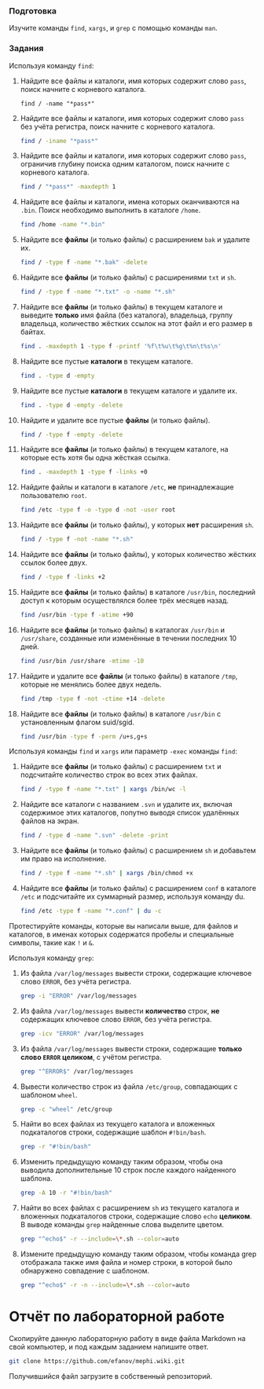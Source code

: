 ### Подготовка

Изучите команды `find`, `xargs`, и `grep` с помощью команды `man`.

### Задания

Используя команду `find`:

1. Найдите все файлы и каталоги, имя которых содержит слово `pass`, поиск начните с корневого каталога.
    ```
    find / -name "*pass*"
    ```
1. Найдите все файлы и каталоги, имя которых содержит слово `pass` без учёта регистра, поиск начните с корневого каталога.
    ```sh
    find / -iname "*pass*"
    ```
1. Найдите все файлы и каталоги, имя которых содержит слово `pass`, ограничив глубину поиска одним каталогом, поиск начните с корневого каталога.
    ```sh
    find / "*pass*" -maxdepth 1
    ```
1. Найдите все файлы и каталоги, имена которых оканчиваются на `.bin`. Поиск необходимо выполнить в каталоге `/home`.
    ```sh
    find /home -name "*.bin"
    ```
1. Найдите все **файлы** (и только файлы) с расширением `bak` и удалите их.
    ```sh
    find / -type f -name "*.bak" -delete
    ```
1. Найдите все **файлы** (и только файлы) с расширениями `txt` и `sh`.
    ```sh
    find / -type f -name "*.txt" -o -name "*.sh"
    ```
1. Найдите все **файлы** (и только файлы) в текущем каталоге и выведите **только** имя файла (без каталога), владельца, группу владельца, количество жёстких ссылок на этот файл и его размер в байтах.
    ```sh
    find . -maxdepth 1 -type f -printf '%f\t%u\t%g\t%n\t%s\n'
    ```
1. Найдите все пустые **каталоги** в текущем каталоге.
    ```sh
    find . -type d -empty
    ```
1. Найдите все пустые **каталоги** в текущем каталоге и удалите их.
    ```sh
    find . -type d -empty -delete
    ```
1. Найдите и удалите все пустые **файлы** (и только файлы).
    ```sh
    find / -type f -empty -delete
    ```
1. Найдите все **файлы** (и только файлы) в текущем каталоге, на которые есть хотя бы одна жёсткая ссылка.
    ```sh
    find . -maxdepth 1 -type f -links +0
    ```
1. Найдите файлы и каталоги в каталоге `/etc`, **не** принадлежащие пользователю `root`.
    ```sh
    find /etc -type f -o -type d -not -user root
    ```
1. Найдите все **файлы** (и только файлы), у которых **нет** расширения `sh`.
    ```sh
    find / -type f -not -name "*.sh"
    ```
1. Найдите все **файлы** (и только файлы), у которых количество жёстких ссылок более двух.
    ```sh
    find / -type f -links +2
    ```
1. Найдите все **файлы** (и только файлы) в каталоге `/usr/bin`, последний доступ к которым осуществлялся более трёх месяцев назад.
    ```sh
    find /usr/bin -type f -atime +90
    ```
1. Найдите все **файлы** (и только файлы) в каталогах `/usr/bin` и `/usr/share`, созданные или изменённые в течении последних 10 дней.
    ```sh
    find /usr/bin /usr/share -mtime -10
    ```
1. Найдите и удалите все **файлы** (и только файлы) в каталоге `/tmp`, которые не менялись более двух недель.
    ```sh
    find /tmp -type f -not -ctime +14 -delete
    ```
1. Найдите все **файлы** (и только файлы) в каталоге `/usr/bin` с установленным флагом suid/sgid.
    ```sh
    find /usr/bin -type f -perm /u+s,g+s
    ```

Используя команды `find` и `xargs` или параметр `-exec` команды `find`:

1. Найдите все **файлы** (и только файлы) с расширением `txt` и подсчитайте количество строк во всех этих файлах.
    ```sh
    find / -type f -name "*.txt" | xargs /bin/wc -l
    ```
1. Найдите все каталоги с названием `.svn` и удалите их, включая содержимое этих каталогов, попутно выводя список удалённых файлов на экран.
    ```sh
    find / -type d -name ".svn" -delete -print
    ```
1. Найдите все **файлы** (и только файлы) с расширением `sh` и добавьтем им право на исполнение.
    ```sh
    find / -type f -name "*.sh" | xargs /bin/chmod +x
    ```
1. Найдите все **файлы** (и только файлы) с расширением `conf` в каталоге `/etc` и подсчитайте их суммарный размер, используя команду du.
    ```sh
    find /etc -type f -name "*.conf" | du -c
    ```

Протестируйте команды, которые вы написали выше, для файлов и каталогов, в именах которых содержатся пробелы и специальные символы, такие как `!` и `&`.

Используя команду `grep`:

1. Из файла `/var/log/messages` вывести строки, содержащие ключевое слово `ERROR`, без учёта регистра.
    ```sh
    grep -i "ERROR" /var/log/messages
    ```
1. Из файла `/var/log/messages` вывести **количество** строк, **не** содержащих ключевое слово `ERROR`, без учёта регистра.
    ```sh
    grep -icv "ERROR" /var/log/messages
    ```
1. Из файла `/var/log/messages` вывести строки, содержащие **только слово `ERROR` целиком**, с учётом регистра.
    ```sh
    grep "^ERROR$" /var/log/messages
    ```
1. Вывести количество строк из файла `/etc/group`, совпадающих с шаблоном `wheel`.
    ```sh
    grep -c "wheel" /etc/group
    ```
1. Найти во всех файлах из текущего каталога и вложенных подкаталогов строки, содержащие шаблон `#!bin/bash`.
    ```sh
    grep -r "#!bin/bash"
    ```
1. Изменить предыдущую команду таким образом, чтобы она выводила дополнительные 10 строк после каждого найденного шаблона.
    ```sh
    grep -A 10 -r "#!bin/bash"
    ```
1. Найти во всех файлах с расширением `sh` из текущего каталога и вложенных подкаталогов строки, содержащие слово `echo` **целиком**. В выводе команды `grep` найденные слова выделите цветом.
    ```sh
    grep "^echo$" -r --include=\*.sh --color=auto
    ```
1. Измените предыдущую команду таким образом, чтобы команда grep отображала также имя файла и номер строки, в которой было обнаружено совпадение с шаблоном.
    ```sh
    grep "^echo$" -r -n --include=\*.sh --color=auto
    ```

# Отчёт по лабораторной работе

Скопируйте данную лабораторную работу в виде файла Markdown на свой компьютер, и под каждым заданием напишите ответ.

```sh
git clone https://github.com/efanov/mephi.wiki.git
```

Получившийся файл загрузите в собственный репозиторий.
